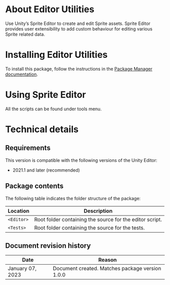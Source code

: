 # About Editor Utilities

Use Unity’s Sprite Editor to create and edit Sprite assets. Sprite Editor provides user extensibility to add custom behaviour for editing various Sprite related data.

# Installing Editor Utilities

To install this package, follow the instructions in the [Package Manager documentation](https://docs.unity3d.com/Packages/com.unity.package-manager-ui@latest/index.html).

# Using Sprite Editor

All the scripts can be found under tools menu.


# Technical details
## Requirements

This version is compatible with the following versions of the Unity Editor:

* 2021.1 and later (recommended)

## Package contents

The following table indicates the folder structure of the package:

|Location|Description|
|---|---|
|`<Editor>`|Root folder containing the source for the editor script.|
|`<Tests>`|Root folder containing the source for the tests.|

## Document revision history

|Date|Reason|
|---|---|
|January 07, 2023|Document created. Matches package version 1.0.0|
